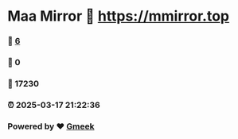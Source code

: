 # Maa Mirror :link: https://mmirror.top 
### :page_facing_up: [6](https://mmirror.top/tag.html) 
### :speech_balloon: 0 
### :hibiscus: 17230 
### :alarm_clock: 2025-03-17 21:22:36 
### Powered by :heart: [Gmeek](https://github.com/Meekdai/Gmeek)
